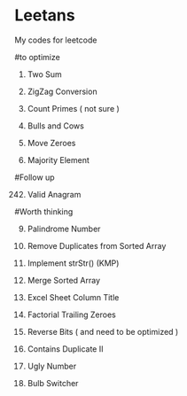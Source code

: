 # Leetans
My codes for leetcode

#to optimize

1. Two Sum

6. ZigZag Conversion

204. Count Primes ( not sure )

299. Bulls and Cows

283. Move Zeroes

169. Majority Element

#Follow up

242. Valid Anagram

#Worth thinking

9. Palindrome Number

26. Remove Duplicates from Sorted Array

28. Implement strStr() (KMP)

88. Merge Sorted Array

168. Excel Sheet Column Title

172. Factorial Trailing Zeroes

190. Reverse Bits ( and need to be optimized )

219. Contains Duplicate II

263. Ugly Number

319. Bulb Switcher